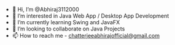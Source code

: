 - 👋 Hi, I’m @Abhiraj3112000
- 👀 I’m interested in Java Web App / Desktop App Development
- 🌱 I’m currently learning Swing and JavaFX
- 💞️ I’m looking to collaborate on Java Projects
- 📫 How to reach me - chatterjeeabhirajofficial@gmail.com

<!---
Abhiraj3112000/Abhiraj3112000 is a ✨ special ✨ repository because its `README.md` (this file) appears on your GitHub profile.
You can click the Preview link to take a look at your changes.
--->
